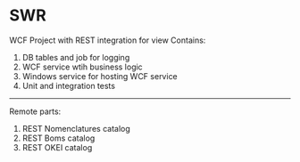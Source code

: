 # SWR
WCF Project with REST integration for view
Contains:
1. DB tables and job for logging
2. WCF service wtih business logic
3. Windows service for hosting WCF service
4. Unit and integration tests
-----
Remote parts:
1. REST Nomenclatures catalog
2. REST Boms catalog
3. REST OKEI catalog

